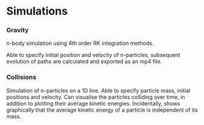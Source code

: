 # Simulations

### Gravity

n-body simulation using 4th order RK integration methods.

Able to specify initial position and velocity of n-particles, subsequent evolution of paths are calculated and exported as an mp4 file.

### Collisions

Simulation of n-particles on a 1D line. Able to specify particle mass, initial positions and velocity. Can visualise the particles colliding over time, in addition to plotting their average kinetic energies. Incidentally, shows graphically that the average kinetic energy of a particle is independent of its mass. 
